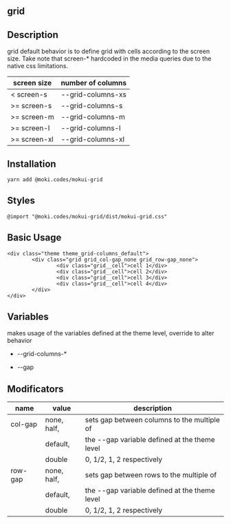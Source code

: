 grid
--------------------------------------------------------------------------------

Description
--------------------------------------------------------------------------------
grid default behavior is to define grid with cells according to the screen size.
Take note that screen-* hardcoded in the media queries due to the native css
limitations.

| screen size  | number of columns |
| ------------ | ----------------- |
| < screen-s   | --grid-columns-xs |
| >= screen-s  | --grid-columns-s  |
| >= screen-m  | --grid-columns-m  |
| >= screen-l  | --grid-columns-l  |
| >= screen-xl | --grid-columns-xl |

Installation
--------------------------------------------------------------------------------
```
yarn add @moki.codes/mokui-grid
```

Styles
--------------------------------------------------------------------------------
```
@import "@moki.codes/mokui-grid/dist/mokui-grid.css"
```

Basic Usage
--------------------------------------------------------------------------------
```
<div class="theme theme_grid-columns_default">
        <div class="grid grid_col-gap_none grid_row-gap_none">
                <div class="grid__cell">cell 1</div>
                <div class="grid__cell">cell 2</div>
                <div class="grid__cell">cell 3</div>
                <div class="grid__cell">cell 4</div>
        </div>
</div>
```

Variables
--------------------------------------------------------------------------------
makes usage of the variables defined at the theme level,
override to alter behavior

* --grid-columns-*

* --gap

Modificators
--------------------------------------------------------------------------------
| name        | value         | description                                    |
| ----------- | ------------- | ---------------------------------------------- |
| col-gap     | none, half,   | sets gap between columns to the multiple of    |
|             | default,      | the --gap variable defined at the theme level  |
|             | double        | 0, 1/2, 1, 2 respectively                      |
| row-gap     | none, half,   | sets gap between rows to the multiple of       |
|             | default,      | the --gap variable defined at the theme level  |
|             | double        | 0, 1/2, 1, 2 respectively                      |
